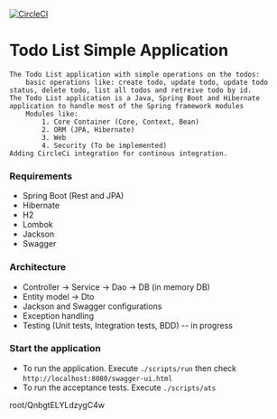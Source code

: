 [![CircleCI](https://circleci.com/bb/mohamedhabib23/todo-list-application/tree/master.svg?style=svg)](https://circleci.com/bb/mohamedhabib23/todo-list-application/tree/master)

# Todo List Simple Application

	The Todo List application with simple operations on the todos:
		basic operations like: create todo, update todo, update todo status, delete todo, list all todos and retreive todo by id.
	The Todo List application is a Java, Spring Boot and Hibernate application to handle most of the Spring framework modules
		Modules like:
			1. Core Container (Core, Context, Bean)
			2. ORM (JPA, Hibernate)
			3. Web
			4. Security (To be implemented)
	Adding CircleCi integration for continous integration.



### Requirements

* Spring Boot (Rest and JPA)
* Hibernate
* H2
* Lombok
* Jackson
* Swagger


### Architecture

* Controller -> Service -> Dao -> DB (in memory DB)
* Entity model -> Dto
* Jackson and Swagger configurations
* Exception handling
* Testing (Unit tests, Integration tests, BDD) -- in progress


### Start the application

* To run the application. Execute `./scripts/run` then check `http://localhost:8080/swagger-ui.html`
* To run the acceptance tests. Execute `./scripts/ats`




root/QnbgtELYLdzygC4w